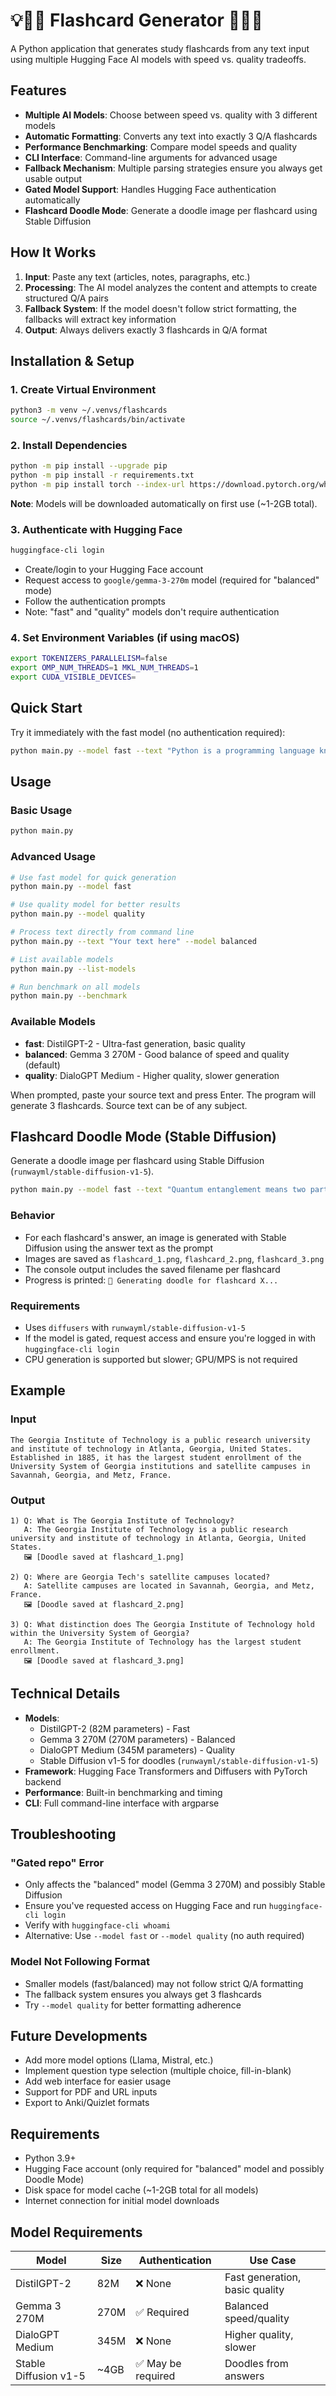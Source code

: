 # 💡📝📖 Flashcard Generator 📖📝💡

A Python application that generates study flashcards from any text input using multiple Hugging Face AI models with speed vs. quality tradeoffs.

## Features

- **Multiple AI Models**: Choose between speed vs. quality with 3 different models
- **Automatic Formatting**: Converts any text into exactly 3 Q/A flashcards
- **Performance Benchmarking**: Compare model speeds and quality
- **CLI Interface**: Command-line arguments for advanced usage
- **Fallback Mechanism**: Multiple parsing strategies ensure you always get usable output
- **Gated Model Support**: Handles Hugging Face authentication automatically
- **Flashcard Doodle Mode**: Generate a doodle image per flashcard using Stable Diffusion

## How It Works

1. **Input**: Paste any text (articles, notes, paragraphs, etc.)
2. **Processing**: The AI model analyzes the content and attempts to create structured Q/A pairs
3. **Fallback System**: If the model doesn't follow strict formatting, the fallbacks will extract key information
4. **Output**: Always delivers exactly 3 flashcards in Q/A format

## Installation & Setup

### 1. Create Virtual Environment
```bash
python3 -m venv ~/.venvs/flashcards
source ~/.venvs/flashcards/bin/activate
```

### 2. Install Dependencies
```bash
python -m pip install --upgrade pip
python -m pip install -r requirements.txt
python -m pip install torch --index-url https://download.pytorch.org/whl/cpu
```

**Note**: Models will be downloaded automatically on first use (~1-2GB total).

### 3. Authenticate with Hugging Face
```bash
huggingface-cli login
```
- Create/login to your Hugging Face account
- Request access to `google/gemma-3-270m` model (required for "balanced" mode)
- Follow the authentication prompts
- Note: "fast" and "quality" models don't require authentication

### 4. Set Environment Variables (if using macOS)
```bash
export TOKENIZERS_PARALLELISM=false
export OMP_NUM_THREADS=1 MKL_NUM_THREADS=1
export CUDA_VISIBLE_DEVICES=
```

## Quick Start

Try it immediately with the fast model (no authentication required):
```bash
python main.py --model fast --text "Python is a programming language known for its simplicity."
```

## Usage

### Basic Usage
```bash
python main.py
```

### Advanced Usage
```bash
# Use fast model for quick generation
python main.py --model fast

# Use quality model for better results
python main.py --model quality

# Process text directly from command line
python main.py --text "Your text here" --model balanced

# List available models
python main.py --list-models

# Run benchmark on all models
python main.py --benchmark
```

### Available Models
- **fast**: DistilGPT-2 - Ultra-fast generation, basic quality
- **balanced**: Gemma 3 270M - Good balance of speed and quality (default)
- **quality**: DialoGPT Medium - Higher quality, slower generation

When prompted, paste your source text and press Enter. The program will generate 3 flashcards. Source text can be of any subject.

## Flashcard Doodle Mode (Stable Diffusion)

Generate a doodle image per flashcard using Stable Diffusion (`runwayml/stable-diffusion-v1-5`).

```bash
python main.py --model fast --text "Quantum entanglement means two particles share linked states." --doodle
```

### Behavior
- For each flashcard's answer, an image is generated with Stable Diffusion using the answer text as the prompt
- Images are saved as `flashcard_1.png`, `flashcard_2.png`, `flashcard_3.png`
- The console output includes the saved filename per flashcard
- Progress is printed: `🎨 Generating doodle for flashcard X...`

### Requirements
- Uses `diffusers` with `runwayml/stable-diffusion-v1-5`
- If the model is gated, request access and ensure you're logged in with `huggingface-cli login`
- CPU generation is supported but slower; GPU/MPS is not required

## Example

### Input
```
The Georgia Institute of Technology is a public research university and institute of technology in Atlanta, Georgia, United States. Established in 1885, it has the largest student enrollment of the University System of Georgia institutions and satellite campuses in Savannah, Georgia, and Metz, France.
```

### Output
```
1) Q: What is The Georgia Institute of Technology?
   A: The Georgia Institute of Technology is a public research university and institute of technology in Atlanta, Georgia, United States.
   🖼️ [Doodle saved at flashcard_1.png]

2) Q: Where are Georgia Tech's satellite campuses located?
   A: Satellite campuses are located in Savannah, Georgia, and Metz, France.
   🖼️ [Doodle saved at flashcard_2.png]

3) Q: What distinction does The Georgia Institute of Technology hold within the University System of Georgia?
   A: The Georgia Institute of Technology has the largest student enrollment.
   🖼️ [Doodle saved at flashcard_3.png]
```

## Technical Details

- **Models**: 
  - DistilGPT-2 (82M parameters) - Fast
  - Gemma 3 270M (270M parameters) - Balanced  
  - DialoGPT Medium (345M parameters) - Quality
  - Stable Diffusion v1-5 for doodles (`runwayml/stable-diffusion-v1-5`)
- **Framework**: Hugging Face Transformers and Diffusers with PyTorch backend
- **Performance**: Built-in benchmarking and timing
- **CLI**: Full command-line interface with argparse

## Troubleshooting

### "Gated repo" Error
- Only affects the "balanced" model (Gemma 3 270M) and possibly Stable Diffusion
- Ensure you've requested access on Hugging Face and run `huggingface-cli login`
- Verify with `huggingface-cli whoami`
- Alternative: Use `--model fast` or `--model quality` (no auth required)

### Model Not Following Format
- Smaller models (fast/balanced) may not follow strict Q/A formatting
- The fallback system ensures you always get 3 flashcards
- Try `--model quality` for better formatting adherence

## Future Developments
- Add more model options (Llama, Mistral, etc.)
- Implement question type selection (multiple choice, fill-in-blank)
- Add web interface for easier usage
- Support for PDF and URL inputs
- Export to Anki/Quizlet formats

## Requirements

- Python 3.9+
- Hugging Face account (only required for "balanced" model and possibly Doodle Mode)
- Disk space for model cache (~1-2GB total for all models)
- Internet connection for initial model downloads

## Model Requirements

| Model | Size | Authentication | Use Case |
|-------|------|----------------|----------|
| DistilGPT-2 | 82M | ❌ None | Fast generation, basic quality |
| Gemma 3 270M | 270M | ✅ Required | Balanced speed/quality |
| DialoGPT Medium | 345M | ❌ None | Higher quality, slower |
| Stable Diffusion v1-5 | ~4GB | ✅ May be required | Doodles from answers |
